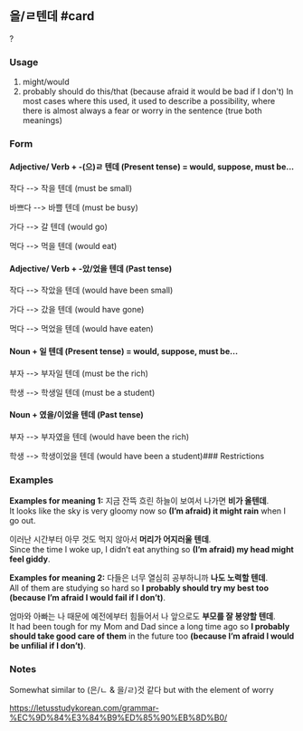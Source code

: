 ## 을/ㄹ텐데 #card
?
### Usage
1. might/would
2. probably should do this/that (because afraid it would be bad if I don't)
In most cases where this used, it used to describe a possibility, where there is almost always a fear or worry in the sentence (true both meanings)
### Form
#### Adjective/ Verb + -(으)ㄹ 텐데 (Present tense) = would, suppose, must be...

작다 --> 작을 텐데 (must be small)

바쁘다 --> 바쁠 텐데 (must be busy)

가다 --> 갈 텐데 (would go)

먹다 --> 먹을 텐데 (would eat)
#### Adjective/ Verb + -았/었을 텐데 (Past tense)

작다 --> 작았을 텐데 (would have been small)

가다 --> 갔을 텐데 (would have gone)

먹다 --> 먹었을 텐데 (would have eaten)
#### Noun + 일 텐데 (Present tense) = would, suppose, must be...

부자 --> 부자일 텐데 (must be the rich)

학생 --> 학생일 텐데 (must be a student)
#### Noun + 였을/이었을 텐데 (Past tense)

부자 --> 부자였을 텐데 (would have been the rich)

학생 --> 학생이었을 텐데 (would have been a student)### Restrictions
### Examples
**Examples for meaning 1:** 지금 잔뜩 흐린 하늘이 보여서 나가면 **비가 올텐데**.  
It looks like the sky is very gloomy now so **(I’m afraid) it might rain** when I go out.

이러난 시간부터 아무 것도 먹지 않아서 **머리가 어지러울 텐데**.  
Since the time I woke up, I didn’t eat anything so **(I’m afraid) my head might feel giddy**.

**Examples for meaning 2:** 다들은 너무 열심히 공부하니까 **나도 노력할 텐데**.  
All of them are studying so hard so **I probably should try my best too (because I’m afraid I would fail if I don’t)**.

엄마와 아빠는 나 때문에 예전에부터 힘들어서 나 앞으로도 **부모를 잘 봉양할 텐데**.  
It had been tough for my Mom and Dad since a long time ago so **I probably should take good care of them** in the future too **(because I’m afraid I would be unfilial if I don’t)**.
### Notes
Somewhat similar to (은/ㄴ & 을/ㄹ)것 같다 but with the element of worry

https://letusstudykorean.com/grammar-%EC%9D%84%E3%84%B9%ED%85%90%EB%8D%B0/
